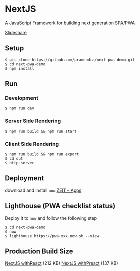 # NextJS

A JavaScript Framework for building next generation SPA/PWA

[Slideshare](https://www.slideshare.net/dotPKG/nextjs-a-javascript-framework-for-building-next-generation-spa)

## Setup

```
$ git clone https://github.com/pramendra/next-pwa-demo.git
$ cd next-pwa-demo
$ npm install
```

## Run

### Development

```
$ npm run dev
```

### Server Side Rendering

```
$ npm run build && npm run start
```

### Client Side Rendering

```
$ npm run build && npm run export
$ cd out
$ http-server
```

## Deployment

download and install `now` [ZEIT – Apps](https://zeit.co/download)

## Lighthouse (PWA checklist status)

Deploy it to `now` and follow the following step

```
$ cd next-pwa-demo
$ now
$ lighthouse https://pwa-xxx.now.sh --view
```

## Production Build Size

[NextJS withReact](https://github.com/pramendra/next-pwa-demo/tree/withReact) (212 KB)
[NextJS withPreact](https://github.com/pramendra/next-pwa-demo/tree/withPreact) (137 KB)
